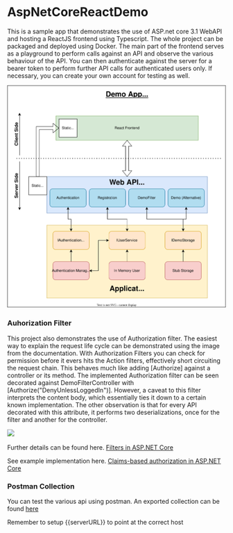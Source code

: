 # AspNetCoreReactDemo

This is a sample app that demonstrates the use of ASP.net core 3.1 WebAPI and hosting a ReactJS frontend using Typescript. The whole project can be packaged and deployed using Docker. The main part of the frontend serves as a playground to perform calls against an API and observe the various behaviour of the API. You can then authenticate against the server for a bearer token to perform further API calls for authenticated users only. If necessary, you can create your own account for testing as well. 

<img src="/ReadMeAssets/Demo Application Diagram.svg"/>

### Auhorization Filter
This project also demonstrates the use of Authorization filter. The easiest way to explain the request life cycle can be demonstrated using the image from the documentation. With Authorization Filters you can check for permission before it evers hits the Action filters, effectively short circuiting the request chain. This behaves much like adding [Authorize] against a controller or its method. The implemented Authorization filter can be seen decorated against DemoFilterController with [Authorize("DenyUnlessLoggedIn")]. However, a caveat to this filter interprets the content body, which essentially ties it down to a certain known implementation. The other observation is that for every API decorated with this attribute, it performs two deserializations, once for the filter and another for the controller.

<img src="https://docs.microsoft.com/en-us/aspnet/core/mvc/controllers/filters/_static/filter-pipeline-2.png?view=aspnetcore-3.1" />

Further details can be found here. [Filters in ASP.NET Core](https://docs.microsoft.com/en-us/aspnet/core/mvc/controllers/filters?view=aspnetcore-3.1)

See example implementation here. [Claims-based authorization in ASP.NET Core](https://docs.microsoft.com/en-us/aspnet/core/security/authorization/claims?view=aspnetcore-3.1)

### Postman Collection
You can test the various api using postman. An exported collection can be found [here](/ReadMeAssets/Demo.postman_collection.json)

Remember to setup {{serverURL}} to point at the correct host
